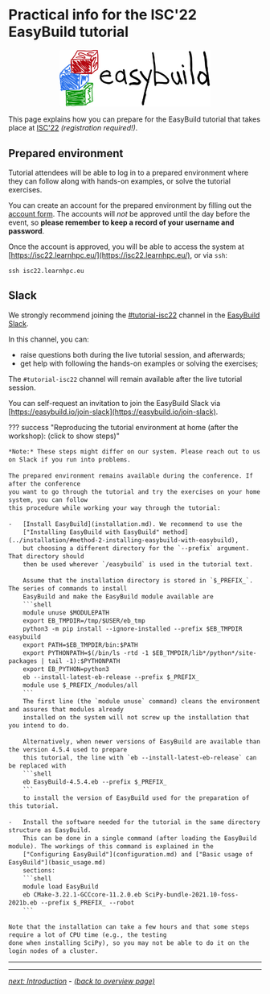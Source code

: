 # Practical info for the ISC'22 EasyBuild tutorial

<p align="center"><a href="https://easybuild.io"><img src="../../img/easybuild_logo_alpha.png" alt="EasyBuild logo" width="300px"/></a></p>

This page explains how you can prepare for the EasyBuild tutorial
that takes place at [ISC'22](https://www.isc-hpc.com/) *(registration required!)*.

## Prepared environment

Tutorial attendees will be able to log in to a prepared environment
where they can follow along with hands-on examples, or solve the
tutorial exercises.

You can create an account for the prepared environment by filling
out the [account form](https://mokey.isc22.learnhpc.eu/auth/signup).
The accounts will _not_ be approved until the day before the event, so
**please remember to keep a record of your username and password**.

Once the account is approved, you will be able to access the system
at [https://isc22.learnhpc.eu/](https://isc22.learnhpc.eu/), or via `ssh`:

    ssh isc22.learnhpc.eu

## Slack

We strongly recommend joining the [#tutorial-isc22](https://easybuild.slack.com/archives/C03FJCGJ1DF)
channel in the [EasyBuild Slack](https://easybuild.slack.com).

In this channel, you can:

* raise questions both during the live tutorial session, and afterwards;
* get help with following the hands-on examples or solving the exercises;

The `#tutorial-isc22` channel will remain available after the live tutorial
session.

You can self-request an invitation to join the EasyBuild Slack via
[https://easybuild.io/join-slack](https://easybuild.io/join-slack).

??? success "Reproducing the tutorial environment at home (after the workshop): (click to show steps)"

    *Note:* These steps might differ on our system. Please reach out to us on Slack if you run into problems.

    The prepared environment remains available during the conference. If after the conference
    you want to go through the tutorial and try the exercises on your home system, you can follow
    this procedure while working your way through the tutorial:

    -   [Install EasyBuild](installation.md). We recommend to use the 
        ["Installing EasyBuild with EasyBuild" method](../installation/#method-2-installing-easybuild-with-easybuild),
        but choosing a different directory for the `--prefix` argument. That directory should
        then be used wherever `/easybuild` is used in the tutorial text.

        Assume that the installation directory is stored in `$_PREFIX_`. The series of commands to install
        EasyBuild and make the EasyBuild module available are
        ```shell
        module unuse $MODULEPATH
        export EB_TMPDIR=/tmp/$USER/eb_tmp
        python3 -m pip install --ignore-installed --prefix $EB_TMPDIR easybuild
        export PATH=$EB_TMPDIR/bin:$PATH
        export PYTHONPATH=$(/bin/ls -rtd -1 $EB_TMPDIR/lib*/python*/site-packages | tail -1):$PYTHONPATH
        export EB_PYTHON=python3
        eb --install-latest-eb-release --prefix $_PREFIX_
        module use $_PREFIX_/modules/all
        ```
        The first line (the `module unuse` command) cleans the environment and assures that modules already
        installed on the system will not screw up the installation that you intend to do.

        Alternatively, when newer versions of EasyBuild are available than the version 4.5.4 used to prepare
        this tutorial, the line with `eb --install-latest-eb-release` can be replaced with
        ```shell
        eb EasyBuild-4.5.4.eb --prefix $_PREFIX_
        ```
        to install the version of EasyBuild used for the preparation of this tutorial.

    -   Install the software needed for the tutorial in the same directory structure as EasyBuild.
        This can be done in a single command (after loading the EasyBuild module). The workings of this command is explained in the
        ["Configuring EasyBuild"](configuration.md) and ["Basic usage of EasyBuild"](basic_usage.md)
        sections:
        ```shell
        module load EasyBuild
        eb CMake-3.22.1-GCCcore-11.2.0.eb SciPy-bundle-2021.10-foss-2021b.eb --prefix $_PREFIX_ --robot
        ```

    Note that the installation can take a few hours and that some steps require a lot of CPU time (e.g., the testing
    done when installing SciPy), so you may not be able to do it on the login nodes of a cluster.

---

---

[*next: Introduction*](introduction.md) - [*(back to overview page)*](index.md)
